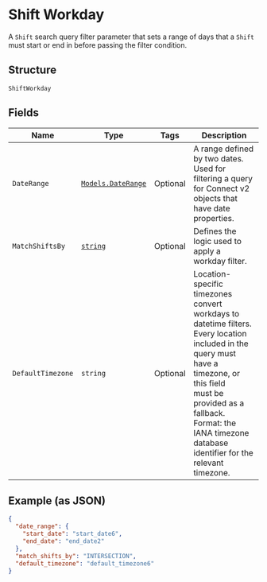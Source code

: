 
# Shift Workday

A `Shift` search query filter parameter that sets a range of days that
a `Shift` must start or end in before passing the filter condition.

## Structure

`ShiftWorkday`

## Fields

| Name | Type | Tags | Description |
|  --- | --- | --- | --- |
| `DateRange` | [`Models.DateRange`](/doc/models/date-range.md) | Optional | A range defined by two dates. Used for filtering a query for Connect v2<br>objects that have date properties. |
| `MatchShiftsBy` | [`string`](/doc/models/shift-workday-matcher.md) | Optional | Defines the logic used to apply a workday filter. |
| `DefaultTimezone` | `string` | Optional | Location-specific timezones convert workdays to datetime filters.<br>Every location included in the query must have a timezone, or this field<br>must be provided as a fallback. Format: the IANA timezone database<br>identifier for the relevant timezone. |

## Example (as JSON)

```json
{
  "date_range": {
    "start_date": "start_date6",
    "end_date": "end_date2"
  },
  "match_shifts_by": "INTERSECTION",
  "default_timezone": "default_timezone6"
}
```

